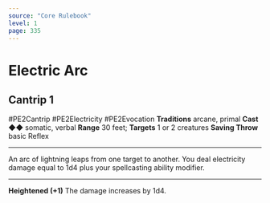 ```yaml
---
source: "Core Rulebook"
level: 1
page: 335
---
```


# Electric Arc
## Cantrip 1
#PE2Cantrip #PE2Electricity #PE2Evocation 
**Traditions** arcane, primal
**Cast** ◆◆ somatic, verbal
**Range** 30 feet; **Targets** 1 or 2 creatures
**Saving Throw** basic Reflex

-----
An arc of lightning leaps from one target to another. You deal electricity damage equal to 1d4 plus your spellcasting ability modifier.  

---
**Heightened (+1)** The damage increases by 1d4.